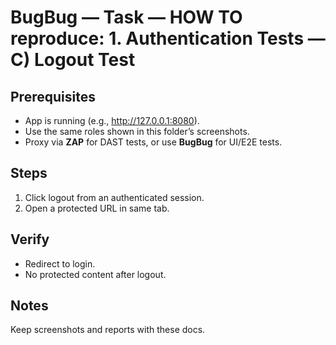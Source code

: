 ﻿# BugBug — Task — HOW TO reproduce: 1. Authentication Tests — C) Logout Test

## Prerequisites

- App is running (e.g., http://127.0.0.1:8080).
- Use the same roles shown in this folder’s screenshots.
- Proxy via **ZAP** for DAST tests, or use **BugBug** for UI/E2E tests.

## Steps

1. Click logout from an authenticated session.
2. Open a protected URL in same tab.

## Verify

- Redirect to login.
- No protected content after logout.

## Notes

Keep screenshots and reports with these docs.


